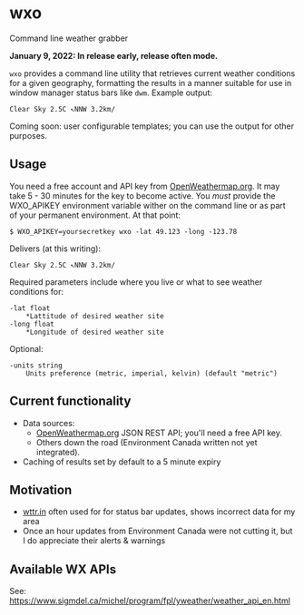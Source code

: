 # wxo
Command line weather grabber

**January 9, 2022: In release early, release often mode.**

`wxo` provides a command line utility that retrieves current weather conditions for a given geography,
formatting the results in a manner suitable for use in window manager status bars like
`dwm`. Example output:

    Clear Sky 2.5C ↖NNW 3.2km/

Coming soon: user configurable templates; you can use the output for other purposes.

## Usage

You need a free account and API key from
[OpenWeathermap.org](https://openweathermap.org/). It may take 5 - 30 minutes
for the key to become active. You *must* provide the WXO_APIKEY environment
variable wither on the command line or as part of your permanent environment.
At that point:

    $ WXO_APIKEY=yoursecretkey wxo -lat 49.123 -long -123.78

Delivers (at this writing):

    Clear Sky 2.5C ↖NNW 3.2km/

Required parameters include where you live or what to see weather
conditions for:

    -lat float
        *Lattitude of desired weather site
    -long float
        *Longitude of desired weather site

Optional:

    -units string
        Units preference (metric, imperial, kelvin) (default "metric")

## Current functionality

* Data sources:
    * [OpenWeathermap.org](https://openweathermap.org/) JSON REST API; you'll need a free API key.
    * Others down the road (Environment Canada written not yet integrated).
* Caching of results set by default to a 5 minute expiry

## Motivation

* [wttr.in]() often used for for status bar updates,  shows incorrect data for my area
* Once an hour updates from Environment Canada were not cutting it, but I do appreciate their alerts & warnings

## Available WX APIs

See: https://www.sigmdel.ca/michel/program/fpl/yweather/weather_api_en.html

